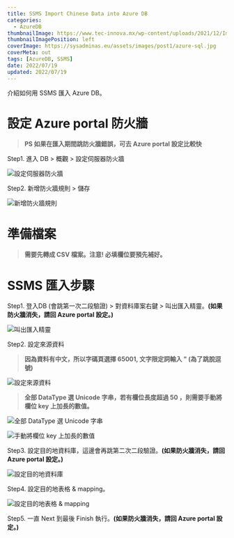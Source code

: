 ```yaml
---
title: SSMS Import Chinese Data into Azure DB
categories:
  - AzureDB
thumbnailImage: https://www.tec-innova.mx/wp-content/uploads/2021/12/Imagen1.png
thumbnailImagePosition: left
coverImage: https://sysadminas.eu/assets/images/post1/azure-sql.jpg
coverMeta: out
tags: [AzureDB, SSMS]
date: 2022/07/19
updated: 2022/07/19
---
```


介紹如何用 SSMS 匯入 Azure DB。

<!--more-->

# 設定 Azure portal 防火牆

> **PS 如果在匯入期間跳防火牆錯誤，可去 Azure portal 設定比較快**

Step1. 進入 DB > 概觀 > 設定伺服器防火牆

![設定伺服器防火牆](https://lh3.googleusercontent.com/pw/AM-JKLWV14uASdjwXGFbGebTiTx-RLsi6Zt78hTZTCBqiM0Rg5IIhW2AA_njRdslkBsup7IoTKC1LvsC_CiAa3D7OLyCHA2UJS-lJptc6hEl7f9duH9pleZzYkqQxpc_e4Bpwxvt7tNXiEbWAaEGrxUbO4tmew=w914-h151-no?authuser=0)

Step2. 新增防火牆規則 > 儲存

![新增防火牆規則](https://lh3.googleusercontent.com/pw/AM-JKLUerDZASgbuUeAFALbg968tCctMz604afKbVW0hBxSRtmW8baCMYdn8FhtLoskfl9D1my-rcjH_J1Mgp928WwWDjj8tM--lbdeoas45G1YZ_Ew2_YR3xs0nmH4W1sz8s1fDtIyrkT2SAAdAsFFh2FldaA=w718-h394-no?authuser=0)

# 準備檔案

> **需要先轉成 CSV 檔案。注意! 必填欄位要預先補好。**

# SSMS 匯入步驟

Step1. 登入DB (會跳第一次二段驗證) > 對資料庫案右鍵 > 叫出匯入精靈。**(如果防火牆消失，請回 Azure portal 設定。)**

![叫出匯入精靈](https://lh3.googleusercontent.com/pw/AM-JKLVTxckw3mB6JXx3QiMjCIxoxXhd4d2d1pPWObyCiLza84YJDT5caM5W2SRsDiu0T4bJsDGgl2LwhjsTlXzjoCmRr-6Yui2pcSBV4L0dyf4nmnTni4QTkmY99BTokSGd7JIkCDE7brUfUmc1XTMV-uMfVA=w718-h568-no?authuser=0)

Step2. 設定來源資料

> **因為資料有中文，所以字碼頁選擇 65001, 文字限定詞輸入 " (為了跳脫逗號)**

![設定來源資料](https://lh3.googleusercontent.com/pw/AM-JKLUKtzIV7aucTCzSPtpvsCMTI3b-SBxdGgDSLVzFpjZLVrPS3LRfKyCT_dHzGNe4MKPVek3TvF2_dtK9jd9CPxj8nKBkCPFO2iP2iF2Ew__xoJFuDOHlTcWLxC6aoxIVhOOG3R9RTQRBrKdHCJN0XIkXrw=w629-h555-no?authuser=0)

> **全部 DataType 選 Unicode 字串，若有欄位長度超過 50 ，則需要手動將欄位 key 上加長的數值。**

![全部 DataType 選 Unicode 字串](https://lh3.googleusercontent.com/pw/AM-JKLXbSjFhxDi2TDMutzGNrYMbEw9op1g5kFpTgmTixbpQrOmOxNFp4AL1bZ2MrjOITB95QqLShmzuGigPTYR__jv4eVB8yFKt-GUI8WBUvgQCPvgpUbK5FSdcrCDU-NclP1eh7fmUsNpE732wdJa5v3S0Cw=w628-h553-no?authuser=0)

![手動將欄位 key 上加長的數值](https://lh3.googleusercontent.com/pw/AM-JKLUBgjM4k-izh7u-DsrJYMIOldeU07F7iJtam7ZWU0ZqclCdTCnjW0Rqons0gzXZWsycLQUFPRHlD6tO-UWH-xvxpdU8ScFGIAogBJAx-y15I02_FmCrMhrlhwS6JomLOYPem_kXeGuPO9sSyGnffwSk_g=w627-h555-no?authuser=0)

Step3. 設定目的地資料庫，這邊會再跳第二次二段驗證。**(如果防火牆消失，請回 Azure portal 設定。)**

![設定目的地資料庫](https://lh3.googleusercontent.com/pw/AM-JKLW0RDriQCY79ONiFjNQuMHiBb_HEo5ecWgUrKHFpgAjZOZMRjns95s1X2uCehCFumB9yZm7nm043h0NyHTsT0eKM2CAyLY0cllG_b_KFVLvAb6ZJmRrqlr09IMhMk5DrKHI201xDAgkR2z6oFzRHhscMA=w747-h728-no?authuser=0)

Step4. 設定目的地表格 & mapping。

![設定目的地表格 & mapping](https://lh3.googleusercontent.com/pw/AM-JKLVycSafTjcNlZX7nsTQDvGd2THAA1tBvLIC-s0L-5M_PlX5teFNrfPMfDirqFbYfkx8UqMfldwPzVVsTbezNWnNMoSEs8NS3-g_nFT4awF06foGJxpBT8QDlm6s_N-Po5BMC74jXmi9qyYTgEUtw_ED7Q=w958-h738-no?authuser=0)

Step5. 一直 Next 到最後 Finish 執行。**(如果防火牆消失，請回 Azure portal 設定。)**